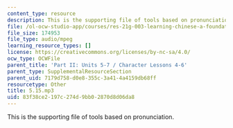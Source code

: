 ```yaml
---
content_type: resource
description: This is the supporting file of tools based on pronunciation.
file: /ol-ocw-studio-app/courses/res-21g-003-learning-chinese-a-foundation-course-in-mandarin-spring-2011/83f38ce2197c274d9bb02870d8d06da8_5.15.mp3
file_size: 174953
file_type: audio/mpeg
learning_resource_types: []
license: https://creativecommons.org/licenses/by-nc-sa/4.0/
ocw_type: OCWFile
parent_title: 'Part II: Units 5-7 / Character Lessons 4-6'
parent_type: SupplementalResourceSection
parent_uid: 7179d758-d0e8-355c-3a41-4a4159db68ff
resourcetype: Other
title: 5.15.mp3
uid: 83f38ce2-197c-274d-9bb0-2870d8d06da8
---
```

This is the supporting file of tools based on pronunciation.